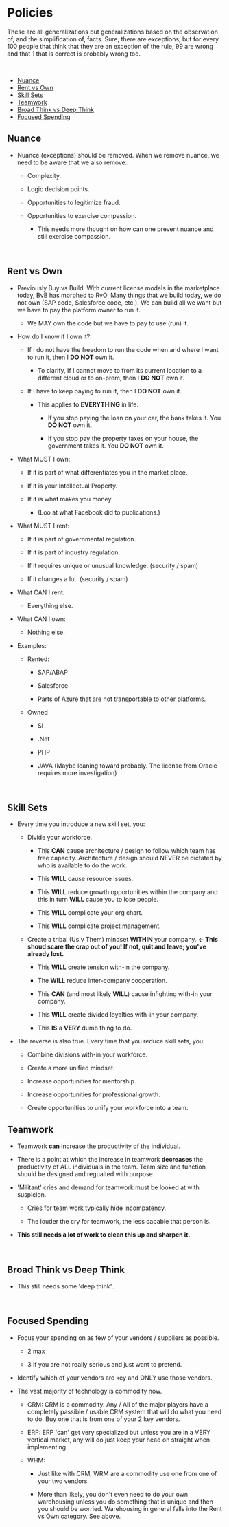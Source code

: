 ﻿# Policies

These are all generalizations but generalizations based on the observation of, and the simplification of, facts. Sure, there are exceptions, but for every 100 people that think that they are an exception of the rule, 99 are wrong and that 1 that is correct is probably wrong too.

 
 * [Nuance](#nuance)
 * [Rent vs Own](#rent-vs-own)
 * [Skill Sets](#skill-sets)
 * [Teamwork](#teamwork)
 * [Broad Think vs Deep Think](#broad-think-vs-deep-think)
 * [Focused Spending](#focused-spending)
 
 

## Nuance

-   Nuance (exceptions) should be removed. When we remove nuance, we need to be aware that we also remove:

    -   Complexity.

    -   Logic decision points.

    -   Opportunities to legitimize fraud.

    -   Opportunities to exercise compassion.

        -   This needs more thought on how can one prevent nuance and still exercise compassion.

 

## Rent vs Own

-   Previously Buy vs Build. With current license models in the marketplace today, BvB has morphed to RvO. Many things that we build today, we do not own (SAP code, Salesforce code, etc.). We can build all we want but we have to pay the platform owner to run it.

    -   We MAY own the code but we have to pay to use (run) it.

-   How do I know if I own it?:

    -   If I do not have the freedom to run the code when and where I want to run it, then I **DO NOT** own it.

        -   To clarify, If I cannot move to from its current location to a different cloud or to on-prem, then I **DO NOT** own it.

    -   If I have to keep paying to run it, then I **DO NOT** own it.

        -   This applies to **EVERYTHING** in life.

            -   If you stop paying the loan on your car, the bank takes it. You **DO NOT** own it.

            -   If you stop pay the property taxes on your house, the government takes it. You **DO NOT** own it.

-   What MUST I own:

    -   If it is part of what differentiates you in the market place.

    -   If it is your Intellectual Property.

    -   If it is what makes you money.

        -   (Loo at what Facebook did to publications.)

-   What MUST I rent:

    -   If it is part of governmental regulation.

    -   If it is part of industry regulation.

    -   If it requires unique or unusual knowledge. (security / spam)

    -   If it changes a lot. (security / spam)

-   What CAN I rent:

    -   Everything else.

-   What CAN I own:

    -   Nothing else.

-   Examples:

    -   Rented:

        -   SAP/ABAP

        -   Salesforce

        -   Parts of Azure that are not transportable to other platforms.

    -   Owned

        -   SI

        -   .Net

        -   PHP

        -   JAVA (Maybe leaning toward probably. The license from Oracle requires more investigation)

 

## Skill Sets

-   Every time you introduce a new skill set, you:

    -   Divide your workforce.

        -   This **CAN** cause architecture / design to follow which team has free capacity. Architecture / design should NEVER be dictated by who is available to do the work.

        -   This **WILL** cause resource issues.

        -   This **WILL** reduce growth opportunities within the company and this in turn **WILL** cause you to lose people.

        -   This **WILL** complicate your org chart.

        -   This **WILL** complicate project management.

    -   Create a tribal (Us v Them) mindset **WITHIN** your company. **<- This shoud scare the crap out of you! If not, quit and leave; you've already lost.**

        -   This **WILL** create tension with-in the company.

        -   The **WILL** reduce inter-company cooperation.

        -   This **CAN** (and most likely **WILL**) cause infighting with-in your company.

        -   This **WILL** create divided loyalties with-in your company.

        -   This **IS** a **VERY** dumb thing to do.

-   The reverse is also true. Every time that you reduce skill sets, you:

    -   Combine divisions with-in your workforce.

    -   Create a more unified mindset.

    -   Increase opportunities for mentorship.

    -   Increase opportunities for professional growth.
    -   Create opportunities to unify your workforce into a team.

## Teamwork

-   Teamwork **can** increase the productivity of the individual.

-   There is a point at which the increase in teamwork **decreases** the productivity of ALL individuals in the team. Team size and function should be designed and regualted with purpose.

-   'Militant' cries and demand for teamwork must be looked at with suspicion.
    -   Cries for team work typically hide incompatency.

    -   The louder the cry for teamwork, the less capable that person is.

-   **This still needs a lot of work to clean this up and sharpen it.**

 

## Broad Think vs Deep Think

-   This still needs some 'deep think".

 

## Focused Spending

-   Focus your spending on as few of your vendors / suppliers as possible.

    -   2 max

    -   3 if you are not really serious and just want to pretend.

-   Identify which of your vendors are key and ONLY use those vendors.

-   The vast majority of technology is commodity now.

    -   CRM: CRM is a commodity. Any / All of the major players have a completely passible / usable CRM system that will do what you need to do. Buy one that is from one of your 2 key vendors.

    -   ERP: ERP 'can' get very specialized but unless you are in a VERY vertical market, any will do just keep your head on straight when implementing.

    -   WHM:

        -   Just like with CRM, WRM are a commodity use one from one of your two vendors.

        -   More than likely, you don't even need to do your own warehousing unless you do something that is unique and then you should be worried. Warehousing in general falls into the Rent vs Own category. See above.

